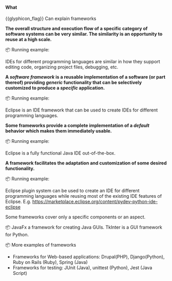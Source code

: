 <div id="title">

#### What

</div>

<span id="prereqs"></span>

<span id="outcomes">{{glyphicon_flag}} Can explain frameworks</span>

<div id="body">

**The overall structure and execution flow of a specific category of software systems can be very similar. The similarity is an opportunity to reuse at a high scale.**

<tip-box>

:package: Running example:

IDEs for different programming languages are similar in how they support editing code, organizing project files, debugging, etc.

</tip-box>

**A _software framework_ is a reusable implementation of a software (or part thereof) providing _generic_ functionality that can be selectively customized to produce a _specific_ application.**

<tip-box>

:package: Running example:

Eclipse is an IDE framework that can be used to create IDEs for different programming languages.

</tip-box>

**Some frameworks provide a complete implementation of a _default_ behavior which makes them immediately usable.**

<tip-box>

:package: Running example:

Eclipse is a fully functional Java IDE out-of-the-box.

</tip-box>

**A framework facilitates the adaptation and customization of some desired functionality.**

<tip-box>

:package: Running example:

Eclipse plugin system can be used to create an IDE for different programming languages while reusing most of the existing IDE features of Eclipse. E.g. https://marketplace.eclipse.org/content/pydev-python-ide-eclipse

</tip-box>

Some frameworks cover only a specific components or an aspect.

<tip-box>

:package: JavaFx a framework for creating Java GUIs. TkInter is a GUI framework for Python.

</tip-box>

<tip-box>

:package: More examples of frameworks

* Frameworks for Web-based applications: Drupal(PHP), Django(Python), Ruby on Rails (Ruby), Spring (Java)
* Frameworks for testing: JUnit (Java), unittest (Python), Jest (Java Script)

</tip-box>

</div>

<div id="extras">
</div>